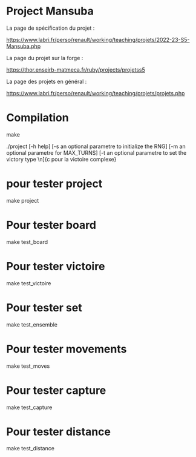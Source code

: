 # Project Mansuba

La page de spécification du projet :

<https://www.labri.fr/perso/renault/working/teaching/projets/2022-23-S5-Mansuba.php>

La page du projet sur la forge :

https://thor.enseirb-matmeca.fr/ruby/projects/projetss5

La page des projets en général :

<https://www.labri.fr/perso/renault/working/teaching/projets/projets.php>

# Compilation
make 

./project [-h help]
          [-s an optional parametre to initialize the RNG]
          [-m an optional parametre for MAX_TURNS] 
          [-t an optional parametre to set the victory type \n]{c pour la victoire complexe}

# pour tester project
make project 

# Pour tester board
make test_board 

# Pour tester victoire
make test_victoire 

# Pour tester set
make test_ensemble

# Pour tester movements
make test_moves

# Pour tester capture
make test_capture

# Pour tester distance
make test_distance